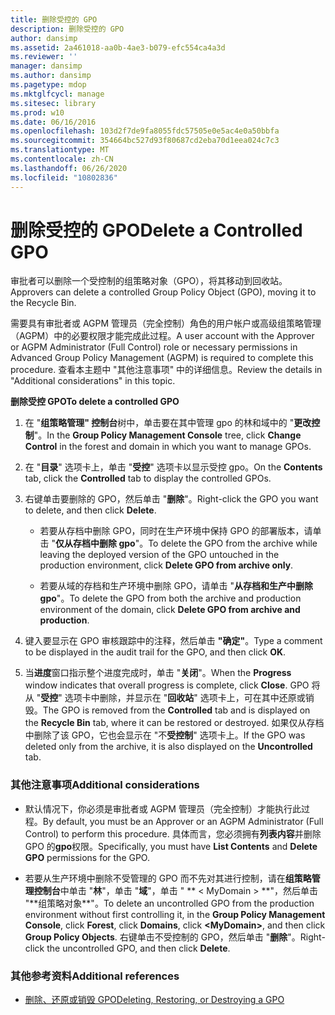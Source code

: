 ```yaml
---
title: 删除受控的 GPO
description: 删除受控的 GPO
author: dansimp
ms.assetid: 2a461018-aa0b-4ae3-b079-efc554ca4a3d
ms.reviewer: ''
manager: dansimp
ms.author: dansimp
ms.pagetype: mdop
ms.mktglfcycl: manage
ms.sitesec: library
ms.prod: w10
ms.date: 06/16/2016
ms.openlocfilehash: 103d2f7de9fa8055fdc57505e0e5ac4e0a50bbfa
ms.sourcegitcommit: 354664bc527d93f80687cd2eba70d1eea024c7c3
ms.translationtype: MT
ms.contentlocale: zh-CN
ms.lasthandoff: 06/26/2020
ms.locfileid: "10802836"
---
```

# <span data-ttu-id="da0a4-103">删除受控的 GPO</span><span class="sxs-lookup"><span data-stu-id="da0a4-103">Delete a Controlled GPO</span></span>


<span data-ttu-id="da0a4-104">审批者可以删除一个受控制的组策略对象（GPO），将其移动到回收站。</span><span class="sxs-lookup"><span data-stu-id="da0a4-104">Approvers can delete a controlled Group Policy Object (GPO), moving it to the Recycle Bin.</span></span>

<span data-ttu-id="da0a4-105">需要具有审批者或 AGPM 管理员（完全控制）角色的用户帐户或高级组策略管理（AGPM）中的必要权限才能完成此过程。</span><span class="sxs-lookup"><span data-stu-id="da0a4-105">A user account with the Approver or AGPM Administrator (Full Control) role or necessary permissions in Advanced Group Policy Management (AGPM) is required to complete this procedure.</span></span> <span data-ttu-id="da0a4-106">查看本主题中 "其他注意事项" 中的详细信息。</span><span class="sxs-lookup"><span data-stu-id="da0a4-106">Review the details in "Additional considerations" in this topic.</span></span>

**<span data-ttu-id="da0a4-107">删除受控 GPO</span><span class="sxs-lookup"><span data-stu-id="da0a4-107">To delete a controlled GPO</span></span>**

1.  <span data-ttu-id="da0a4-108">在 "**组策略管理" 控制台**树中，单击要在其中管理 gpo 的林和域中的 "**更改控制**"。</span><span class="sxs-lookup"><span data-stu-id="da0a4-108">In the **Group Policy Management Console** tree, click **Change Control** in the forest and domain in which you want to manage GPOs.</span></span>

2.  <span data-ttu-id="da0a4-109">在 "**目录**" 选项卡上，单击 "**受控**" 选项卡以显示受控 gpo。</span><span class="sxs-lookup"><span data-stu-id="da0a4-109">On the **Contents** tab, click the **Controlled** tab to display the controlled GPOs.</span></span>

3.  <span data-ttu-id="da0a4-110">右键单击要删除的 GPO，然后单击 "**删除**"。</span><span class="sxs-lookup"><span data-stu-id="da0a4-110">Right-click the GPO you want to delete, and then click **Delete**.</span></span>

    -   <span data-ttu-id="da0a4-111">若要从存档中删除 GPO，同时在生产环境中保持 GPO 的部署版本，请单击 "**仅从存档中删除 gpo**"。</span><span class="sxs-lookup"><span data-stu-id="da0a4-111">To delete the GPO from the archive while leaving the deployed version of the GPO untouched in the production environment, click **Delete GPO from archive only**.</span></span>

    -   <span data-ttu-id="da0a4-112">若要从域的存档和生产环境中删除 GPO，请单击 "**从存档和生产中删除 gpo**"。</span><span class="sxs-lookup"><span data-stu-id="da0a4-112">To delete the GPO from both the archive and production environment of the domain, click **Delete GPO from archive and production**.</span></span>

4.  <span data-ttu-id="da0a4-113">键入要显示在 GPO 审核跟踪中的注释，然后单击 **"确定"**。</span><span class="sxs-lookup"><span data-stu-id="da0a4-113">Type a comment to be displayed in the audit trail for the GPO, and then click **OK**.</span></span>

5.  <span data-ttu-id="da0a4-114">当**进度**窗口指示整个进度完成时，单击 "**关闭**"。</span><span class="sxs-lookup"><span data-stu-id="da0a4-114">When the **Progress** window indicates that overall progress is complete, click **Close**.</span></span> <span data-ttu-id="da0a4-115">GPO 将从 "**受控**" 选项卡中删除，并显示在 "**回收站**" 选项卡上，可在其中还原或销毁。</span><span class="sxs-lookup"><span data-stu-id="da0a4-115">The GPO is removed from the **Controlled** tab and is displayed on the **Recycle Bin** tab, where it can be restored or destroyed.</span></span> <span data-ttu-id="da0a4-116">如果仅从存档中删除了该 GPO，它也会显示在 "不**受控制**" 选项卡上。</span><span class="sxs-lookup"><span data-stu-id="da0a4-116">If the GPO was deleted only from the archive, it is also displayed on the **Uncontrolled** tab.</span></span>

### <span data-ttu-id="da0a4-117">其他注意事项</span><span class="sxs-lookup"><span data-stu-id="da0a4-117">Additional considerations</span></span>

-   <span data-ttu-id="da0a4-118">默认情况下，你必须是审批者或 AGPM 管理员（完全控制）才能执行此过程。</span><span class="sxs-lookup"><span data-stu-id="da0a4-118">By default, you must be an Approver or an AGPM Administrator (Full Control) to perform this procedure.</span></span> <span data-ttu-id="da0a4-119">具体而言，您必须拥有**列表内容**并删除 GPO 的**gpo**权限。</span><span class="sxs-lookup"><span data-stu-id="da0a4-119">Specifically, you must have **List Contents** and **Delete GPO** permissions for the GPO.</span></span>

-   <span data-ttu-id="da0a4-120">若要从生产环境中删除不受管理的 GPO 而不先对其进行控制，请在**组策略管理控制台**中单击 "**林**"，单击 "**域**"，单击 " \*\* &lt; MyDomain &gt; **"，然后单击 "**组策略对象\*\*"。</span><span class="sxs-lookup"><span data-stu-id="da0a4-120">To delete an uncontrolled GPO from the production environment without first controlling it, in the **Group Policy Management Console**, click **Forest**, click **Domains**, click **&lt;MyDomain&gt;**, and then click **Group Policy Objects**.</span></span> <span data-ttu-id="da0a4-121">右键单击不受控制的 GPO，然后单击 "**删除**"。</span><span class="sxs-lookup"><span data-stu-id="da0a4-121">Right-click the uncontrolled GPO, and then click **Delete**.</span></span>

### <span data-ttu-id="da0a4-122">其他参考资料</span><span class="sxs-lookup"><span data-stu-id="da0a4-122">Additional references</span></span>

-   [<span data-ttu-id="da0a4-123">删除、还原或销毁 GPO</span><span class="sxs-lookup"><span data-stu-id="da0a4-123">Deleting, Restoring, or Destroying a GPO</span></span>](deleting-restoring-or-destroying-a-gpo-agpm40.md)

 

 





